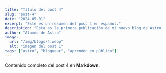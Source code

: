 ```yaml
---
title: "Título del post 4"
slug: "post-4"
date: "2024-05-01"
excerpt: "Este es un resumen del post 4 en español."
description: "Esta es la primera publicación de mi nuevo blog de Astro."
author: "Alumno de Astro"
image:
  url: "/img/blogs/4.webp"
  alt: "imagen del post 1"
tags: ["astro", "bloguear", "aprender en público"]
---
```


Contenido completo del post 4 en **Markdown**.
